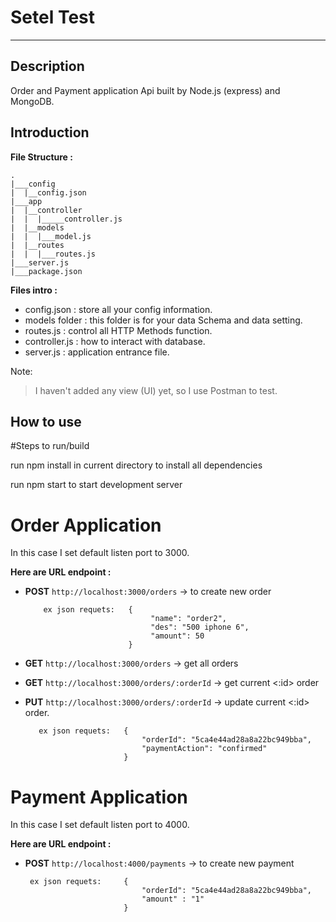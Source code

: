 # Setel Test
------
## Description
Order and Payment application Api built by Node.js (express) and MongoDB.

## Introduction
**File Structure :**
```
.
|___config
|  |__config.json
|___app
|  |__controller
|  |  |_____controller.js
|  |__models
|  |  |___model.js
|  |__routes
|  |  |___routes.js
|___server.js
|___package.json
```
**Files intro :**
* config.json : store all your config information.
* models folder : this folder is for your data Schema and data setting.
* routes.js : control all HTTP Methods function.
* controller.js : how to interact with database.
* server.js : application entrance file.

Note:
> I haven't added any view (UI) yet, so I use Postman to test.

## How to use ##

#Steps to run/build

run npm install in current directory to install all dependencies

run npm start to start development server

# Order Application

In this case I set default listen port to 3000.

**Here are URL endpoint :**
* **POST** ```http://localhost:3000/orders```  -> to create new order

          ex json requets:   {
                                  "name": "order2",
                                  "des": "500 iphone 6",
                                  "amount": 50
                             }
    

* **GET** ```http://localhost:3000/orders```  -> get all orders

* **GET** ```http://localhost:3000/orders/:orderId```  -> get current <:id> order

* **PUT** ```http://localhost:3000/orders/:orderId```  -> update current <:id> order.

         ex json requets:   {
                                "orderId": "5ca4e44ad28a8a22bc949bba",
                                "paymentAction": "confirmed"
                            }

# Payment Application

In this case I set default listen port to 4000.

**Here are URL endpoint :**
* **POST** ```http://localhost:4000/payments```  -> to create new payment

       ex json requets:     {
                                "orderId": "5ca4e44ad28a8a22bc949bba",
                                "amount" : "1"
                            }
